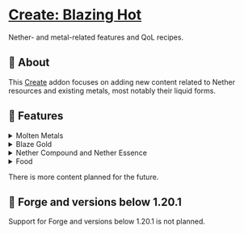 # [Create: Blazing Hot](https://modrinth.com/mod/create-blazing-hot)

Nether- and metal-related features and QoL recipes.

## 📝 About

This [Create](https://modrinth.com/mod/create-fabric) addon focuses on adding new content related to Nether resources
and existing metals, most notably their liquid forms.

## 🔧 Features

<details>
    <summary>Molten Metals</summary>
    <p>Create: Blazing Hot adds molten variants of metals to the game. Currently, only Gold and Blaze Gold have their liquid forms, but more will be added in the future.</p>
    <p>There are new <b>filling recipes</b> using Molten Gold for <b>Golden Carrots, Glistering Melons and Golden Apples.</b></p>
    <p>Molten metals can also interact with Water:</p>
    <ul>
        <li><b>Molten Gold</b> turns into Cobblestone, but it's way faster than Lava.</li>
        <li><b>Molten Blaze</b> Gold turns into Netherrack.</li>
    </ul>
</details>

<details>
    <summary>Blaze Gold</summary>
    <p>This new alloy is the main part of the mod. It is obtained by mixing <b>Molten Gold</b> and a new ingredient - <b>Nether Essence</b>. Blaze Gold is used in various recipes:</p>
    <ul>
        <li>Crushing Blaze Gold Rods has a chance of dropping <b>Blaze Powder</b>, allowing for easy automation of it.</li>
        <li>Blaze Gold Rods are also used in the crafting of <b>Modern Lamps</b> - a new block to light up your builds, and <b>Blaze Arrows</b> - a new type of arrow that deals extra damage when shot in The Nether dimension!</li>
        <li>Either Blaze Gold Nuggets or <b>Molten Blaze Gold</b> can be used to craft <b>Blaze Carrots</b>, which stop the player from burning on being eaten.</li>
        <li>Molten Blaze Gold can be used to craft <b>new variants of Apples</b>, that give longer Fire Resistance effect and Strength.</li>
    </ul>
    <p>More features for Blaze Gold are planned, such as Blaze Casings and some new machinery!</p>
</details>

<details>
    <summary>Nether Compound and Nether Essence</summary>
    <p><b>Nether Compound</b> can be obtained by mixing some Overworld and Nether materials together. It can be haunted into the <b>Nether Essence</b>. Currently, it's only used in the Blaze Gold recipe, but there is more content planned for these items.</p>
</details>

<details>
    <summary>Food</summary>
    <p>This mod adds new Apple and Carrot variants:</p>
    <ul>
        <li><b>Blaze Carrot</b> - has the stats of a Golden Carrot, but it also extinguishes on consumption</li>
        <li><b>Blaze Apple</b> - crafted with Blaze Gold, has the effects of the Golden Apple and 5 minutes of Fire Resistance</li>
        <li><b>Stellar Blaze Apple</b> - crafted by deploying a Nether Star on a Blaze Apple and gives 8 minutes of Fire Resistance instead of 5</li>
        <li><b>Enchanted Blaze Apple</b> - crafted in Sequenced Assembly, has the effects of the Stellar Blaze Apple, but gives Absorption III instead of I and also gives Strength for 5 minutes</li>
        <li><b>Stellar Golden Apple</b> - has the stats of a Golden Apple and also gives Fire Resistance for 5 minutes; can be crafted into an Enchanted Golden Apple</li>
    </ul>
    <ul>
        <li>There are more foods planned in the future for other metals.</li>
    </ul>
</details>

There is more content planned for the future.

## 🔨 Forge and versions below 1.20.1

Support for Forge and versions below 1.20.1 is not planned.
